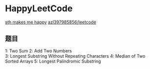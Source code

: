 # HappyLeetCode

[sth makes me happy](https://leetcode.com/problemset/algorithms/)
[azl397985856/leetcode](https://github.com/azl397985856/leetcode/tree/master/thinkings)

## 题目
1: Two Sum 
2: Add Two Numbers  
3: Longest Substring Without Repeating Characters
4: Median of Two Sorted Arrays
5: Longest Palindromic Substring